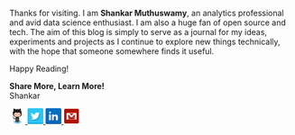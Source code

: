 <!-- 
.. title: Goal of the Blog
.. slug: intro
.. date: 
.. tags: blogging, motivation, intro
.. link:
.. description: aspiring data scientist motivation
.. type: text
-->

Thanks for visiting. I am **Shankar Muthuswamy**, an analytics professional and avid data science enthusiast. I am also a huge fan of open source and tech. The aim of this blog is simply to serve as a journal for my ideas, experiments and projects as I continue to explore new things technically, with the hope that someone somewhere finds it useful.  

Happy Reading!

**Share More, Learn More!**  
Shankar

<a href="https://github.com/shankarmsy"> 
<img title="Github" alt="Github" src="/assets/Octocat.png" width="28" height="28"/> 
</a> 
<a href="https://twitter.com/shankarmsy"> 
<img title="Twitter" alt="Twitter" src="/assets/twitter.png" width="28" height="28" /> 
</a> 
<a href="https://linkedin.com/in/shankarmsy"> 
<img title="LinkedIn" alt="LinkedIn" src="/assets/linkedin.png" width="28" height="28" /> 
</a> 
<a href="mailto: shankar.muthuswamy@gmail.com"> 
<img title="Gmail" alt="Gmail" src="/assets/gmail.png" width="28" height="28" /> </a>